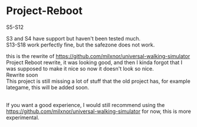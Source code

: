 # Project-Reboot

S5-S12

S3 and S4 have support but haven't been tested much.<br>
S13-S18 work perfectly fine, but the safezone does not work.

this is the rewrite of https://github.com/milxnor/universal-walking-simulator
<br>
Project Reboot rewrite, it was looking good, and then I kinda forgot that I was supposed to make it nice so now it doesn't look so nice.<br>
Rewrite soon
<br>
This project is still missing a lot of stuff that the old project has, for example lategame, this will be added soon.<br><br>

If you want a good experience, I would still recommend using the  https://github.com/milxnor/universal-walking-simulator for now, this is more experimental.
